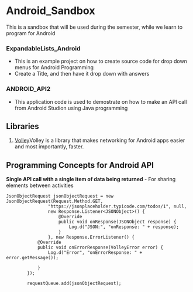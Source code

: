 # Android_Sandbox
This is a sandbox that will be used during the semester, while we learn to program for Android

### ExpandableLists_Android
- This is an example project on how to create source code for drop down menus for Android Programming
- Create a Title, and then have it drop down with answers

### ANDROID_API2
- This application code is used to demostrate on how to make an API call from Android Studion using Java programming

## Libraries
1. [Volley](https://android.googlesource.com/platform/frameworks/volley)Volley is a library that makes networking for Android apps easier and most importantly, faster.

## Programming Concepts for Android API
**Single API call with a single item of data being returned** -  For sharing elements between activities 
```
JsonObjectRequest jsonObjectRequest = new JsonObjectRequest(Request.Method.GET,
                "https://jsonplaceholder.typicode.com/todos/1", null,
                new Response.Listener<JSONObject>() {
                    @Override
                    public void onResponse(JSONObject response) {
                        Log.d("JSON:", "onResponse: " + response);
                    }
                }, new Response.ErrorListener() {
            @Override
            public void onErrorResponse(VolleyError error) {
                Log.d("Error", "onErrorResponse: " + error.getMessage());

            }
        });

        requestQueue.add(jsonObjectRequest);
```
